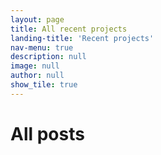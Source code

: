 ```yaml
---
layout: page
title: All recent projects
landing-title: 'Recent projects'
nav-menu: true
description: null
image: null
author: null
show_tile: true
---
```


<h1>All posts</h1>
